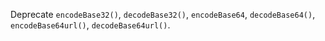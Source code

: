 Deprecate `encodeBase32()`, `decodeBase32()`, `encodeBase64`, `decodeBase64()`, `encodeBase64url()`, `decodeBase64url()`.
